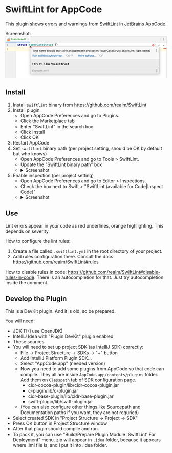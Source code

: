 # SwiftLint for AppCode

This plugin shows errors and warnings from [SwiftLint](https://github.com/realm/SwiftLint)
in [JetBrains AppCode](https://www.jetbrains.com/objc/).

Screenshot:<br/>
<img src="img/swiftlint.png" alt="Screenshot of the plugin showing a warning on a Swift file in AppCode"/>

## Install
1. Install `swiftlint` binary from <https://github.com/realm/SwiftLint>
2. Install plugin
   - Open AppCode Preferences and go to Plugins.
   - Click the Marketplace tab
   - Enter "SwiftLint" in the search box
   - Click Install
   - Click OK
3. Restart AppCode
4. Set `swiftlint` binary path (per project setting, should be OK by default but who knows)
   - Open AppCode Preferences and go to Tools > SwiftLint.
   - Update the "SwiftLint binary path" box
   - <details><summary>Screenshot</summary>
     <img src="img/preferences.png" width="897" alt="SwiftLint settings in AppCode Preferences"/>
     </details>
5. Enable inspection (per project setting)
   - Open AppCode Preferences and go to Editor > Inspections.
   - Check the box next to Swift > "SwiftLint (available for Code|Inspect Code)"
   - <details><summary>Screenshot</summary>
     <img src="img/inspections.png" width="900" alt="Section Inspections of AppCode Preferences"/>
     </details>

## Use
Lint errors appear in your code as red underlines, orange highlighting. This depends on severity.

How to configure the lint rules:
1. Create a file called `.swiftlint.yml` in the root directory of your project.
2. Add rules configuration there. Consult the docs: <https://github.com/realm/SwiftLint#rules>

How to disable rules in code: <https://github.com/realm/SwiftLint#disable-rules-in-code>.
There is an autocompletion for that. Just try autocompletion inside the comment.

## Develop the Plugin

This is a DevKit plugin. And it is old, so be prepared. 

You will need:
 - JDK 11 (I use OpenJDK)
 - IntelliJ Idea with "Plugin DevKit" plugin enabled
 - These sources
 - You will need to set up project SDK (as IntelliJ SDK) correctly:
   - File -> Project Structure -> SDKs -> "+" button
   - Add IntelliJ Platform Plugin SDK...
   - Select "AppCode.app" (needed version)
   - Now you need to add some plugins from AppCode so that code can compile. They all are inside `AppCode.app/contents/plugins` folder. 
     Add them on `Classpath` tab of SDK configuration page.
     - cidr-cocoa-plugin/lib/cidr-cocoa-plugin.jar
     - c-plugin/lib/c-plugin.jar
     - cidr-base-plugin/lib/cidr-base-plugin.jar
     - swift-plugin/lib/swift-plugin.jar
   - (You can also configure other things like Sourcepath and Documentation paths if you want, they are not requried)
 - Select created SDK in "Project Structure -> Project -> SDK"
 - Press OK button in Project Structure window
 - After that plugin should compile and run.
 - To pack it, you can use "Build/Prepare Plugin Module 'SwiftLint' For Deployment" menu. zip will appear in `.idea` folder, 
   because it appears where .iml file is, and I put it into .idea folder.